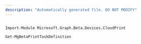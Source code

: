 ```yaml
---
description: "Automatically generated file. DO NOT MODIFY"
---
```


```powershellv2

Import-Module Microsoft.Graph.Beta.Devices.CloudPrint

Get-MgBetaPrintTaskDefinition

```